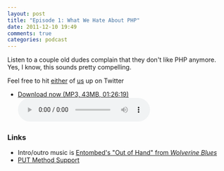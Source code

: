 ```yaml
---
layout: post
title: "Episode 1: What We Hate About PHP"
date: 2011-12-10 19:49
comments: true
categories: podcast
---
```


Listen to a couple old dudes complain that they don't like PHP anymore. Yes, I know, this sounds pretty compelling.

Feel free to hit [either](http://twitter.com/chartjes) of [us](http://twitter.com/funkatron) up on Twitter

* <a href="http://devhell.s3.amazonaws.com/ep1-64mono.mp3" rel="enclosure">Download now (MP3, 43MB, 01:26:19)</a>    
	<audio controls src="http://devhell.s3.amazonaws.com/ep1-64mono.mp3">

### Links

* Intro/outro music is [Entombed's "Out of Hand" from <em>Wolverine Blues</em>](http://www.amazon.com/Wolverine-Blues/dp/B000Z9AWOK)
* [PUT Method Support](http://php.net/manual/en/features.file-upload.put-method.php)